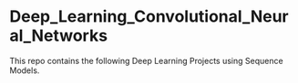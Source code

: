 # Deep_Learning_Convolutional_Neural_Networks
This repo contains the following Deep Learning Projects using Sequence Models.
